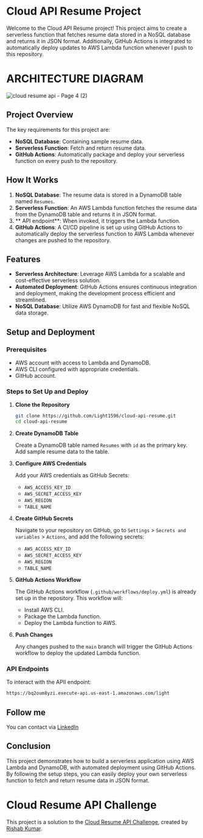 # Cloud API Resume Project
Welcome to the Cloud API Resume project! This project aims to create a serverless function that fetches resume data stored in a NoSQL database and returns it in JSON format. Additionally, GitHub Actions is integrated to automatically deploy updates to AWS Lambda function whenever I push to this repository.

# ARCHITECTURE DIAGRAM
![cloud resume api - Page 4 (2)](https://github.com/user-attachments/assets/27646a2d-00cf-4437-9ad2-142780c28c45)

## Project Overview

The key requirements for this project are:
- **NoSQL Database**: Containing sample resume data.
- **Serverless Function**: Fetch and return resume data.
- **GitHub Actions**: Automatically package and deploy your serverless function on every push to the repository.

## How It Works

1. **NoSQL Database**: The resume data is stored in a DynamoDB table named `Resumes`.
2. **Serverless Function**: An AWS Lambda function fetches the resume data from the DynamoDB table and returns it in JSON format.
3. ** API endpoint**: When invoked, it triggers the Lambda function.
4. **GitHub Actions**: A CI/CD pipeline is set up using GitHub Actions to automatically deploy the serverless function to AWS Lambda whenever changes are pushed to the repository.

## Features

- **Serverless Architecture**: Leverage AWS Lambda for a scalable and cost-effective serverless solution.
- **Automated Deployment**: GitHub Actions ensures continuous integration and deployment, making the development process efficient and streamlined.
- **NoSQL Database**: Utilize AWS DynamoDB for fast and flexible NoSQL data storage.

## Setup and Deployment

### Prerequisites

- AWS account with access to Lambda and DynamoDB.
- AWS CLI configured with appropriate credentials.
- GitHub account.

### Steps to Set Up and Deploy

1. **Clone the Repository**

    ```sh
    git clone https://github.com/Light1596/cloud-api-resume.git
    cd cloud-api-resume
    ```

2. **Create DynamoDB Table**

    Create a DynamoDB table named `Resumes` with `id` as the primary key. Add sample resume data to the table.

3. **Configure AWS Credentials**

    Add your AWS credentials as GitHub Secrets:
    - `AWS_ACCESS_KEY_ID`
    - `AWS_SECRET_ACCESS_KEY`
    - `AWS_REGION`
    - `TABLE_NAME`

4. **Create GitHub Secrets**

    Navigate to your repository on GitHub, go to `Settings` > `Secrets and variables` > `Actions`, and add the following secrets:
    - `AWS_ACCESS_KEY_ID`
    - `AWS_SECRET_ACCESS_KEY`
    - `AWS_REGION`
    - `TABLE_NAME`

5. **GitHub Actions Workflow**

    The GitHub Actions workflow (`.github/workflows/deploy.yml`) is already set up in the repository. This workflow will:
    - Install AWS CLI.
    - Package the Lambda function.
    - Deploy the Lambda function to AWS.

6. **Push Changes**

    Any changes pushed to the `main` branch will trigger the GitHub Actions workflow to deploy the updated Lambda function.

### API Endpoints
To interact with the APII endpoint:
```sh
https://bq2oum8yzi.execute-api.us-east-1.amazonaws.com/light
```
## Follow me
You can contact via [LinkedIn](https://www.linkedin.com/in/light-situma-35b522166/)
## Conclusion

This project demonstrates how to build a serverless application using AWS Lambda and DynamoDB, with automated deployment using GitHub Actions. By following the setup steps, you can easily deploy your own serverless function to fetch and return resume data in JSON format.

# Cloud Resume API Challenge
This project is a solution to the [Cloud Resume API Challenge](https://cloudresumeapi.dev/), created by [Rishab Kumar](https://github.com/rishabkumar7).
